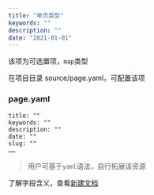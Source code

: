 ```yaml
---
title: "单页类型"
keywords: ""
description: ""
date: "2021-01-01"
---
```


该项为可选置项，`map`类型

在项目目录 source/page.yaml，可配置该项

### page.yaml

```
title: ""
keywords: ""
description: ""
date: ""
slug: ""
……
```
> 用户可基于`yaml`语法，自行拓展该资源

了解字段含义，查看[新建文档](/doc/content/document/create/)